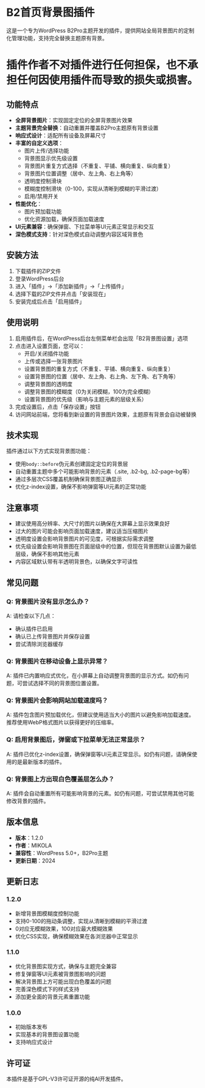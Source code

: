 # B2首页背景图插件

这是一个专为WordPress B2Pro主题开发的插件，提供网站全局背景图片的定制化管理功能，支持完全替换主题原有背景。


# 插件作者不对插件进行任何担保，也不承担任何因使用插件而导致的损失或损害。


## 功能特点

- **全屏背景图片**：实现固定定位的全屏背景图片效果
- **主题背景完全替换**：自动重置并覆盖B2Pro主题原有背景设置
- **响应式设计**：适配所有设备及屏幕尺寸
- **丰富的自定义选项**：
  - 图片上传/选择功能
  - 背景图显示优先级设置
  - 背景图片重复方式选择（不重复、平铺、横向重复、纵向重复）
  - 背景图片位置调整（居中、左上角、右上角等）
  - 透明度控制滑块
  - 模糊度控制滑块（0-100，实现从清晰到模糊的平滑过渡）
  - 启用/禁用开关
- **性能优化**：
  - 图片预加载功能
  - 优化资源加载，确保页面加载速度
- **UI元素兼容**：确保弹窗、下拉菜单等UI元素正常显示和交互
- **深色模式支持**：针对深色模式自动调整内容区域背景色

## 安装方法

1. 下载插件的ZIP文件
2. 登录WordPress后台
3. 进入「插件」→「添加新插件」→「上传插件」
4. 选择下载的ZIP文件并点击「安装现在」
5. 安装完成后点击「启用插件」

## 使用说明

1. 启用插件后，在WordPress后台左侧菜单栏会出现「B2背景图设置」选项
2. 点击进入设置页面，您可以：
   - 开启/关闭插件功能
   - 上传或选择一张背景图片
   - 设置背景图的重复方式（不重复、平铺、横向重复、纵向重复）
   - 设置背景图的位置（居中、左上角、右上角、左下角、右下角等）
   - 调整背景图的透明度
   - 调整背景图的模糊度（0为关闭模糊，100为完全模糊）
   - 设置背景图的优先级（影响与主题元素的层级关系）
3. 完成设置后，点击「保存设置」按钮
4. 访问网站前端，您将看到新设置的背景图片效果，主题原有背景会自动被替换

## 技术实现

插件通过以下方式实现背景图功能：
- 使用`body::before`伪元素创建固定定位的背景层
- 自动重置主题中多个可能影响背景的元素（.site, .b2-bg, .b2-page-bg等）
- 通过多层次CSS覆盖机制确保背景图正确显示
- 优化z-index设置，确保不影响弹窗等UI元素的正常功能

## 注意事项

- 建议使用高分辨率、大尺寸的图片以确保在大屏幕上显示效果良好
- 过大的图片可能会影响页面加载速度，建议适当压缩图片
- 透明度设置会影响背景图片的可见度，可根据实际需求调整
- 优先级设置会影响背景图在页面层级中的位置，但现在背景图默认设置为最低层级，确保不影响其他元素
- 内容区域默认带有半透明背景色，以确保文字可读性

## 常见问题

### Q: 背景图片没有显示怎么办？
A: 请检查以下几点：
- 确认插件已启用
- 确认已上传背景图片并保存设置
- 尝试清除浏览器缓存

### Q: 背景图片在移动设备上显示异常？
A: 插件已内置响应式优化，在小屏幕上自动调整背景图的显示方式。如仍有问题，可尝试选择不同的背景图位置设置。

### Q: 背景图片会影响网站加载速度吗？
A: 插件包含图片预加载优化，但建议使用适当大小的图片以避免影响加载速度。推荐使用WebP格式图片以获得更好的压缩率。

### Q: 启用背景图后，弹窗或下拉菜单无法正常显示？
A: 插件已优化z-index设置，确保弹窗等UI元素正常显示。如仍有问题，请确保使用的是最新版本的插件。

### Q: 背景图上方出现白色覆盖层怎么办？
A: 插件会自动重置所有可能影响背景的元素。如仍有问题，可尝试禁用其他可能修改背景的插件。

## 版本信息

- **版本**：1.2.0
- **作者**：MIKOLA
- **兼容性**：WordPress 5.0+，B2Pro主题
- **更新日期**：2024

## 更新日志

### 1.2.0
- 新增背景图模糊度控制功能
- 支持0-100的拖动条调整，实现从清晰到模糊的平滑过渡
- 0对应无模糊效果，100对应最大模糊效果
- 优化CSS实现，确保模糊效果在各浏览器中正常显示

### 1.1.0
- 优化背景图实现方式，确保与主题完全兼容
- 修复弹窗等UI元素被背景图影响的问题
- 解决背景图上方可能出现白色覆盖的问题
- 完善深色模式下的样式支持
- 添加更全面的背景元素重置功能

### 1.0.0
- 初始版本发布
- 实现基本的背景图设置功能
- 支持响应式设计

## 许可证

本插件是基于GPL-V3许可证开源的纯AI开发插件。
